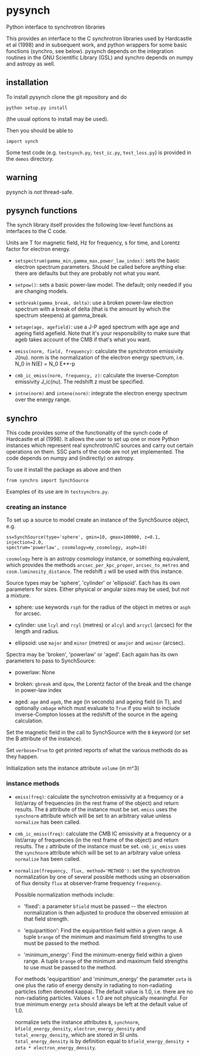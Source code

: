 # pysynch
Python interface to synchrotron libraries

This provides an interface to the C synchrotron libraries used by
Hardcastle et al (1998) and in subsequent work, and python wrappers
for some basic functions (synchro, see below). pysynch depends on the
integration routines in the GNU Scientific Library (GSL) and synchro
depends on numpy and astropy as well.

## installation

To install pysynch clone the git repository and do

```
python setup.py install
```

(the usual options to install may be used).

Then you should be able to

```
import synch
```

Some test code (e.g. `testsynch.py`, `test_ic.py`, `test_loss.py`) is provided in the `demos` directory.

## warning

pysynch is *not* thread-safe.

## pysynch functions

The synch library itself provides the following low-level functions as
interfaces to the C code.

Units are T for magnetic field, Hz for frequency, s for time, and
Lorentz factor for electron energy.

* `setspectrum(gamma_min,gamma_max,power_law_index)`: sets the basic
  electron spectrum parameters. Should be called before anything else:
  there are defaults but they are probably not what you want.

* `setpow()`: sets a basic power-law model. The default; only needed
  if you are changing models.

* `setbreak(gamma_break, delta)`: use a broken power-law electron
  spectrum with a break of delta (that is the amount by which the
  spectrum steepens) at gamma_break.

* `setage(age, agefield)`: use a J-P aged spectrum with age age and
  ageing field agefield. Note that it's your responsibility to make
  sure that ageb takes account of the CMB if that's what you want.

* `emiss(norm, field, frequency)`: calculate the synchrotron
  emissivity J(nu). norm is the normalization of the electron energy
  spectrum, i.e. N_0 in N(E) = N_0 E**-p

* `cmb_ic_emiss(norm, frequency, z)`: calculate the inverse-Compton
  emissivity J_ic(nu). The redshift z must be specified.

* `intne(norm)` and `intene(norm)`: integrate the electron energy
  spectrum over the energy range.

## synchro

This code provides some of the functionality of the synch code of
Hardcastle et al (1998). It allows the user to set up one or more
Python instances which represent real synchrotron/IC sources and carry
out certain operations on them. SSC parts of the code are not yet implemented. 
The code depends on numpy and (indirectly) on astropy.

To use it install the package as above and then

```
from synchro import SynchSource
```

Examples of its use are in `testsynchro.py`.

### creating an instance

To set up a source to model create an instance of the SynchSource
object, e.g.

```
ss=SynchSource(type='sphere', gmin=10, gmax=100000, z=0.1, injection=2.0,
spectrum='powerlaw', cosmology=my_cosmology, asph=10)
```

`cosmology` here is an astropy cosmology instance, or something equivalent, which provides the
methods `arcsec_per_kpc_proper`, `arcsec_to_metres` and
`cosm.luminosity_distance`. The redshift `z` will be used with this instance.

Source types may be 'sphere', 'cylinder' or 'ellipsoid'. Each has its
own parameters for sizes. Either physical or angular sizes may be
used, but *not* a mixture.

* sphere: use keywords `rsph` for the radius of the object in metres
  or `asph` for arcsec.

* cylinder: use `lcyl` and `rcyl` (metres) or `alcyl` and `arcycl`
 (arcsec) for the length and radius.

* ellipsoid: use `major` and `minor` (metres) or `amajor` and `aminor`
  (arcsec).

Spectra may be 'broken', 'powerlaw' or 'aged'. Each again has its own
parameters to pass to SynchSource:

* powerlaw: None

* broken: `gbreak` and `dpow`, the Lorentz factor of the break and the
  change in power-law index

* aged: `age` and `ageb`, the age (in seconds) and ageing field (in
  T), and optionally `cmbage` which must evaluate to `True` if you
  wish to include inverse-Compton losses at the redshift of the source
  in the ageing calculation.

Set the magnetic field in the call to SynchSource with the `B` keyword
(or set the B attribute of the instance).

Set `verbose=True` to get printed reports of what the various methods
do as they happen.

Initialization sets the instance attribute `volume` (in m^3)

### instance methods

* `emiss(freq)`: calculate the synchrotron emissivity at a frequency or a list/array of
 frequencies (in the rest frame of the object) and return results. The
 `B` attribute of the instance must be set. `emiss` uses the
 `synchnorm` attribute which will be set to an arbitrary value unless
 `normalize` has been called.

* `cmb_ic_emiss(freq)`: calculate the CMB IC emissivity at a frequency or a list/array of
 frequencies (in the rest frame of the object) and return results. The
 `z` attribute of the instance must be set. `cmb_ic_emiss` uses the
 `synchnorm` attribute which will be set to an arbitrary value unless
 `normalize` has been called.

* `normalize(frequency, flux, method='METHOD')`: set the synchrotron normalization by one of several
  possible methods using an observation of flux density `flux` at
  observer-frame frequency `frequency`.

  Possible normalization methods include:

  * 'fixed': a parameter `bfield` must be passed -- the electron normalization
    is then adjusted to produce the observed emission at that field strength.

  * 'equipartition': Find the equipartition field within a given range.
    A tuple `brange` of the minimum and maximum field
    strengths to use must be passed to the method.

  * 'minimum_energy': Find the minimum-energy field within a given range.
    A tuple `brange` of the minimum and maximum field
    strengths to use must be passed to the method.

  For methods 'equipartition' and 'minimum_energy' the parameter `zeta` is one plus the ratio of energy density in radiating to non-radiating particles (often denoted kappa). The default value is 1.0, i.e. there are no non-radiating particles. Values < 1.0 are not physically meaningful. For true minimum energy `zeta` should always be left at the default value of 1.0.

  normalize sets the instance attributes `B`, `synchnorm`, `bfield_energy_density`,
  `electron_energy_density` and `total_energy_density`, which are
  stored in SI units. `total_energy_density` is by definition equal to `bfield_energy_density + zeta * electron_energy_density`.
